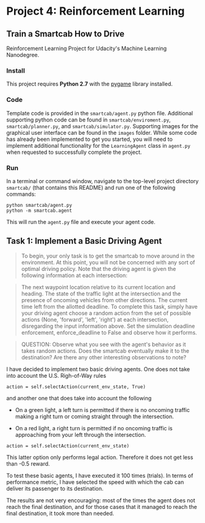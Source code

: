 # Project 4: Reinforcement Learning

## Train a Smartcab How to Drive

Reinforcement Learning Project for Udacity's Machine Learning Nanodegree.

### Install

This project requires **Python 2.7** with the [pygame](https://www.pygame.org/wiki/GettingStarted
) library installed.

### Code

Template code is provided in the `smartcab/agent.py` python file. Additional supporting python code can be found in `smartcab/enviroment.py`, `smartcab/planner.py`, and `smartcab/simulator.py`. Supporting images for the graphical user interface can be found in the `images` folder. While some code has already been implemented to get you started, you will need to implement additional functionality for the `LearningAgent` class in `agent.py` when requested to successfully complete the project.

### Run

In a terminal or command window, navigate to the top-level project directory `smartcab/` (that contains this README) and run one of the following commands:

```
python smartcab/agent.py
python -m smartcab.agent
```

This will run the `agent.py` file and execute your agent code.


## Task 1: Implement a Basic Driving Agent

>To begin, your only task is to get the smartcab to move around in the environment. At this point, you will not be concerned with any sort of optimal driving policy. Note that the driving agent is given the following information at each intersection:

>The next waypoint location relative to its current location and heading.
The state of the traffic light at the intersection and the presence of oncoming vehicles from other directions.
The current time left from the allotted deadline.
To complete this task, simply have your driving agent choose a random action from the set of possible actions (None, 'forward', 'left', 'right') at each intersection, disregarding the input information above. Set the simulation deadline enforcement, enforce_deadline to False and observe how it performs.

>QUESTION: Observe what you see with the agent's behavior as it takes random actions. Does the smartcab eventually make it to the destination? Are there any other interesting observations to note?

I have decided to implement two basic driving agents. One does not take into
account the U.S. Righ-of-Way rules

```
action = self.selectAction(current_env_state, True)
```

and another one that does take into account the following

* On a green light, a left turn is permitted if there is no oncoming traffic making a right turn or coming straight through the intersection.

* On a red light, a right turn is permitted if no oncoming traffic is approaching from your left through the intersection.

```        
action = self.selectAction(current_env_state)
```

This latter option only performs legal action. Therefore it does not get less
than -0.5 reward.

To test these basic agents, I have executed it 100 times (trials). In terms
of performance metric, I have selected the speed with which the cab can
deliver its passenger to its destination.

The results are not very encouraging: most of the times the agent does not
reach the final destination, and for those cases that it managed to reach
the final destination, it took more than needed.
